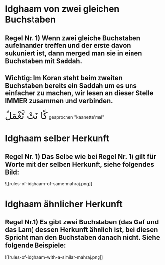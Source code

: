 # Idghaam von zwei gleichen Buchstaben
## Regel Nr. 1) Wenn zwei gleiche Buchstaben aufeinander treffen und der erste davon sukuniert ist, dann merged man sie in einen Buchstaben mit Saddah.

## Wichtig: Im Koran steht beim zweiten Buchstaben bereits ein Saddah um es uns einfacher zu machen, wir lesen an dieser Stelle IMMER zusammen und verbinden.


<span style="font-size: 22pt">كًا نَتْ تَّغْمَلُ</span>
gesprochen "kaanette'mal"

# Idghaam selber Herkunft
## Regel Nr. 1) Das Selbe wie bei Regel Nr. 1) gilt für Worte mit der selben Herkunft, siehe folgendes Bild:

![[rules-of-idghaam-of-same-mahraj.png]]

# Idghaam ähnlicher Herkunft
## Regel Nr.1) Es gibt zwei Buchstaben (das Gaf und das Lam) dessen Herkunft ähnlich ist, bei diesen Spricht man den Buchstaben danach nicht. Siehe folgende Beispiele:

![[rules-of-idghaam-with-a-similar-mahraj.png]]